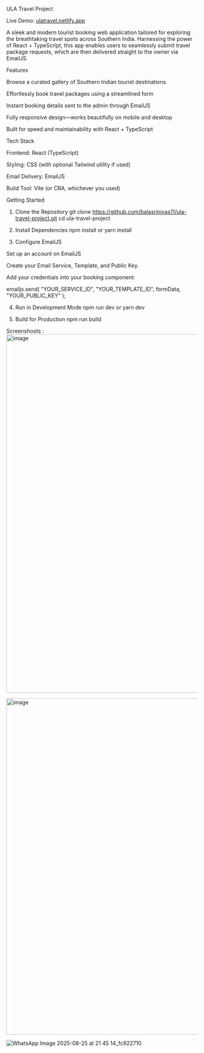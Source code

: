 ULA Travel Project








Live Demo: [ulatravel.netlify.app](https://ulatravel.netlify.app/)

A sleek and modern tourist booking web application tailored for exploring the breathtaking travel spots across Southern India. Harnessing the power of React + TypeScript, this app enables users to seamlessly submit travel package requests, which are then delivered straight to the owner via EmailJS.

Features

Browse a curated gallery of Southern Indian tourist destinations

Effortlessly book travel packages using a streamlined form

Instant booking details sent to the admin through EmailJS

Fully responsive design—works beautifully on mobile and desktop

Built for speed and maintainability with React + TypeScript

Tech Stack

Frontend: React (TypeScript)

Styling: CSS (with optional Tailwind utility if used)

Email Delivery: EmailJS

Build Tool: Vite (or CRA, whichever you used)

Getting Started
1. Clone the Repository
git clone https://github.com/balasrinivas11/ula-travel-project.git
cd ula-travel-project

2. Install Dependencies
npm install
or
yarn install

3. Configure EmailJS

Set up an account on EmailJS


Create your Email Service, Template, and Public Key.

Add your credentials into your booking component:

emailjs.send(
  "YOUR_SERVICE_ID",
  "YOUR_TEMPLATE_ID",
  formData,
  "YOUR_PUBLIC_KEY"
);

4. Run in Development Mode
npm run dev
or
yarn dev

5. Build for Production
npm run build

Screenshoots : 
<img width="1885" height="942" alt="image" src="https://github.com/user-attachments/assets/0ce29ed9-d2f4-4ee0-9d45-9ea0d01fe5b2" />

<img width="913" height="883" alt="image" src="https://github.com/user-attachments/assets/28894b83-a831-4a87-bbb9-6c5f81efde2f" />

![WhatsApp Image 2025-08-25 at 21 45 14_fc922710](https://github.com/user-attachments/assets/4119a981-e68c-450a-a080-3aab56f00970)



